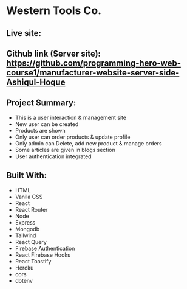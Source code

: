 # Western Tools Co.

## Live site:

## Github link (Server site): https://github.com/programming-hero-web-course1/manufacturer-website-server-side-Ashiqul-Hoque

## Project Summary:

- This is a user interaction & management site
- New user can be created
- Products are shown
- Only user can order products & update profile
- Only admin can Delete, add new product & manage orders
- Some articles are given in blogs section
- User authentication integrated

## Built With:

- HTML
- Vanila CSS
- React
- React Router
- Node
- Express
- Mongodb
- Tailwind
- React Query
- Firebase Authentication
- React Firebase Hooks
- React Toastify
- Heroku
- cors
- dotenv
